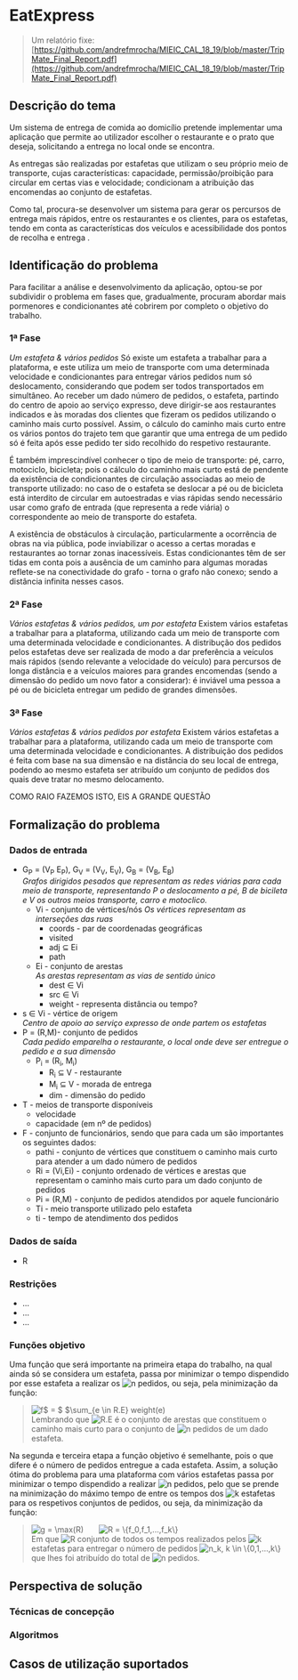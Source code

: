 # EatExpress

>Um relatório fixe: [https://github.com/andrefmrocha/MIEIC_CAL_18_19/blob/master/TripMate_Final_Report.pdf](https://github.com/andrefmrocha/MIEIC_CAL_18_19/blob/master/TripMate_Final_Report.pdf)

## Descrição do tema

Um sistema de entrega de comida ao domicílio pretende implementar uma aplicação que permite ao utilizador escolher o restaurante e o prato que deseja, solicitando a entrega no local onde se encontra.

As entregas são realizadas por estafetas que utilizam o seu próprio meio de transporte, cujas características: capacidade, permissão/proibição para circular em certas vias e velocidade; condicionam a atribuição das encomendas ao conjunto de estafetas.

Como tal, procura-se desenvolver um sistema para gerar os percursos de entrega mais rápidos, entre os restaurantes e os clientes, para os estafetas, tendo em conta as características dos veículos e acessibilidade dos pontos de recolha e entrega .

## Identificação do problema

Para facilitar a análise e desenvolvimento da aplicação, optou-se por subdividir o problema em fases que, gradualmente, procuram abordar mais pormenores e condicionantes até cobrirem por completo o objetivo do trabalho.

### 1ª Fase 
*Um estafeta & vários pedidos*
Só existe um estafeta a trabalhar para a plataforma, e este utiliza um meio de transporte com uma determinada velocidade e condicionantes para entregar vários pedidos num só deslocamento, considerando que podem ser todos transportados em simultâneo.
Ao receber um dado número de pedidos, o estafeta, partindo do centro de apoio ao serviço expresso, deve dirigir-se aos restaurantes indicados e às moradas dos clientes que fizeram os pedidos utilizando o caminho mais curto possível. Assim, o cálculo do caminho mais curto entre os vários pontos do trajeto tem que garantir que uma entrega de um pedido só é feita após esse pedido ter sido recolhido do respetivo restaurante.

É também imprescindível conhecer o tipo de meio de transporte: pé, carro, motociclo, bicicleta; pois o cálculo do caminho mais curto está de pendente da existência de condicionantes de circulação associadas ao meio de transporte utilizado:  no caso de o estafeta se deslocar a pé ou de bicicleta está interdito de circular em autoestradas e vias rápidas sendo necessário usar como grafo de entrada (que representa a rede viária)  o correspondente ao meio de transporte do estafeta.

A existência de obstáculos à circulação, particularmente a ocorrência de obras na via pública, pode inviabilizar o acesso a certas moradas e restaurantes ao tornar zonas inacessíveis. Estas condicionantes têm de ser tidas em conta pois a ausência de um caminho para algumas moradas reflete-se na conectividade do grafo - torna o grafo não conexo; sendo a distância infinita nesses casos. 

### 2ª Fase 
*Vários estafetas & vários pedidos, um por estafeta*
Existem vários estafetas a trabalhar para a plataforma, utilizando cada um meio de transporte com uma determinada velocidade e condicionantes. 
A distribução dos pedidos pelos estafetas deve ser realizada de modo a dar preferência a veículos mais rápidos (sendo relevante a velocidade do veículo) para percursos de longa distância e a veículos maiores para grandes encomendas (sendo a dimensão do pedido um novo fator a considerar): é inviável uma pessoa a pé ou de bicicleta entregar um pedido de grandes dimensões.

### 3ª Fase
 *Vários estafetas & vários pedidos por estafeta*
Existem vários estafetas a trabalhar para a plataforma, utilizando cada um meio de transporte com uma determinada velocidade e condicionantes. 
A distribuição dos pedidos é feita com base na sua dimensão e na distância do seu local de entrega, podendo ao mesmo estafeta ser atribuído um conjunto de pedidos dos quais deve tratar no mesmo delocamento.

COMO RAIO FAZEMOS ISTO, EIS A GRANDE QUESTÃO

## Formalização do problema

### Dados de entrada

 - G<sub>P</sub> = (V<sub>P</sub> E<sub>P</sub>), G<sub>V</sub> = (V<sub>V</sub>, E<sub>V</sub>), G<sub>B</sub> = (V<sub>B</sub>, E<sub>B</sub>) 
</br>*Grafos dirigidos pesados que representam as redes viárias para cada meio de transporte, representando P o deslocamento a pé, B de bicileta e V os outros meios transporte, carro e motoclico.* 
	 -  Vi - conjunto de vértices/nós
	 *Os vértices representam as interseções das ruas* 
		 - coords - par de coordenadas geográficas 
		 - visited
		 - adj ⊆ Ei
		 - path 
	 -  Ei - conjunto de arestas
	  </br>*As arestas representam as vias de sentido único*
		 - dest ∈ Vi
		 - src ∈ Vi
         - weight - representa distância ou tempo? 
 - s ∈ Vi - vértice de origem
</br>*Centro de apoio ao serviço expresso de onde partem os estafetas* 
- P = (R,M)- conjunto de pedidos
</br>*Cada pedido emparelha o restaurante, o local onde deve ser entregue o pedido e a sua dimensão*
	- P<sub>i</sub> =  (R<sub>i</sub>, M<sub>i</sub>)
		- R<sub>i</sub> ⊆ V - restaurante
		- M<sub>i</sub> ⊆ V - morada de entrega
		- dim - dimensão do pedido
- T - meios de transporte disponíveis
	- velocidade
	- capacidade (em nº de pedidos)
- F - conjunto de funcionários, sendo que para cada um são importantes os seguintes dados:
   - pathi - conjunto de vértices que constituem o caminho mais curto para atender a um dado número de pedidos
   - Ri = (Vi,Ei) - conjunto ordenado de vértices e arestas que representam o caminho mais curto para um dado conjunto de pedidos
   - Pi = (R,M) - conjunto de pedidos atendidos por aquele funcionário
   - Ti - meio transporte utilizado pelo estafeta
   - ti - tempo de atendimento dos pedidos

### Dados de saída

- R 

### Restrições

- ...
- ...
- ...

### Funções objetivo

Uma função que será importante na primeira etapa do trabalho, na qual ainda só se considera um estafeta, passa por minimizar o tempo dispendido por esse estafeta a realizar os <img src="https://tex.s2cms.ru/svg/n" alt="n" /> pedidos, ou seja, pela minimização da função:

><img src="https://tex.s2cms.ru/svg/f%24%20%3D%20%24%20%24%5Csum_%7Be%20%5Cin%20R.E%7D%20weight(e)" alt="f$ = $ $\sum_{e \in R.E} weight(e)" />
></br>Lembrando que <img src="https://tex.s2cms.ru/svg/R.E" alt="R.E" /> é o conjunto de arestas que constituem o caminho mais curto para o conjunto de <img src="https://tex.s2cms.ru/svg/n" alt="n" /> pedidos de um dado estafeta.


Na segunda e terceira etapa a função objetivo é semelhante, pois o que difere é o número de pedidos entregue a cada estafeta. 
Assim, a solução ótima do problema para uma plataforma com vários estafetas passa por minimizar o tempo dispendido a realizar <img src="https://tex.s2cms.ru/svg/n" alt="n" /> pedidos, pelo que se prende na minimização do máximo tempo de entre os tempos dos <img src="https://tex.s2cms.ru/svg/k" alt="k" /> estafetas para os respetivos conjuntos de pedidos, ou seja, da minimização da função:

><img src="https://tex.s2cms.ru/svg/g%20%3D%20%5Cmax(R)" alt="g = \max(R)" />
>&nbsp&nbsp&nbsp&nbsp&nbsp&nbsp<img src="https://tex.s2cms.ru/svg/R%20%3D%20%5C%7Bf_0%2Cf_1%2C...%2Cf_k%5C%7D%20" alt="R = \{f_0,f_1,...,f_k\} " />
></br>Em que <img src="https://tex.s2cms.ru/svg/R" alt="R" /> conjunto de todos os tempos realizados pelos <img src="https://tex.s2cms.ru/svg/k" alt="k" /> estafetas para entregar o número de pedidos <img src="https://tex.s2cms.ru/svg/n_k%2C%20k%20%5Cin%20%5C%7B0%2C1%2C...%2Ck%5C%7D" alt="n_k, k \in \{0,1,...,k\}" /> que lhes foi atribuído do total de  <img src="https://tex.s2cms.ru/svg/n" alt="n" /> pedidos.


## Perspectiva de solução

### Técnicas de concepção

### Algoritmos

## Casos de utilização suportados

